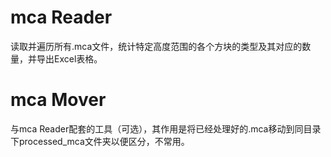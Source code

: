 # mca Reader
读取并遍历所有.mca文件，统计特定高度范围的各个方块的类型及其对应的数量，并导出Excel表格。
# mca Mover
与mca Reader配套的工具（可选），其作用是将已经处理好的.mca移动到同目录下processed_mca文件夹以便区分，不常用。
